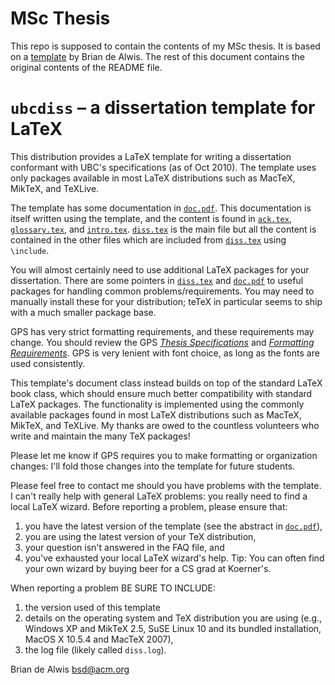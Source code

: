 # MSc Thesis
This repo is supposed to contain the contents of my MSc thesis. It is based on a [template](https://github.com/briandealwis/ubcdiss) by Brian de Alwis. The rest of this document contains the original contents of the README file.

# `ubcdiss` &ndash; a dissertation template for LaTeX

This distribution provides a LaTeX template for writing a dissertation
conformant with UBC's specifications (as of Oct 2010).  The template
uses only packages available in most LaTeX distributions such as
MacTeX, MikTeX, and TeXLive. 

The template has some documentation in [`doc.pdf`](doc.pdf).  This
documentation is itself written using the template, and the content
is found in [`ack.tex`](ack.tex), [`glossary.tex`](glossary.tex),
and [`intro.tex`](intro.tex).  [`diss.tex`](diss.tex) is the
main file but all the content is contained in the other files which
are included from [`diss.tex`](diss.tex) using `\include`.

You will almost certainly need to use additional LaTeX packages for
your dissertation.  There are some pointers in [`diss.tex`](diss.tex)
and [`doc.pdf`](doc.pdf) to useful packages for handling common
problems/requirements.  You may need to manually install these for
your distribution; teTeX in particular seems to ship with a much
smaller package base.

GPS has very strict formatting requirements, and these requirements
may change.  You should review the GPS
[_Thesis Specifications_](http://www.grad.ubc.ca/current-students/dissertation-thesis-preparation/structure-ubc-theses-dissertations)
and [_Formatting Requirements_](http://www.grad.ubc.ca/current-students/dissertation-thesis-preparation/formatting-requirements).  GPS is very lenient with
font choice, as long as the fonts are used consistently.

This template's document class instead builds on top of the standard
LaTeX book class, which should ensure much better compatibility with
standard LaTeX packages.  The functionality is implemented using
the commonly available packages found in most LaTeX distributions
such as MacTeX, MikTeX, and TeXLive.  My thanks are owed to the
countless volunteers who write and maintain the many TeX packages!

Please let me know if GPS requires you to make formatting or
organization changes: I'll fold those changes into the template for
future students.

Please feel free to contact me should you have problems with the
template.  I can't really help with general LaTeX problems: you
really need to find a local LaTeX wizard. Before reporting a problem,
please ensure that:

 1. you have the latest version of the template (see the abstract
    in [`doc.pdf`](doc.pdf)),
 2. you are using the latest version of your TeX distribution,
 2. your question isn't answered in the FAQ file, and
 3. you've exhausted your local LaTeX wizard's help.  Tip: You can
    often find your own wizard by buying beer for a CS grad at Koerner's.

When reporting a problem BE SURE TO INCLUDE:

 1. the version used of this template
 2. details on the operating system and TeX distribution you are using 
    (e.g., Windows XP and MikTeX 2.5, SuSE Linux 10 and its bundled
    installation, MacOS X 10.5.4 and MacTeX 2007),
 3. the log file (likely called `diss.log`).

Brian de Alwis
bsd@acm.org

